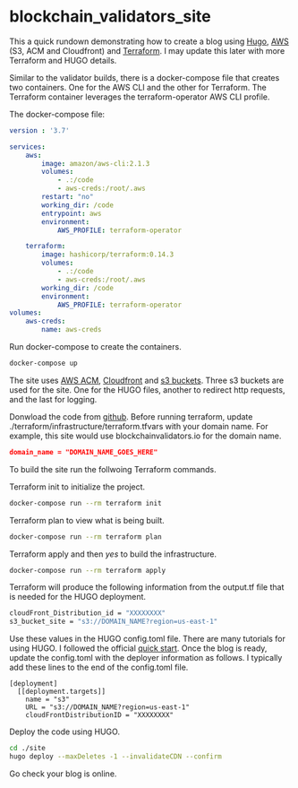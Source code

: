 # blockchain_validators_site

This a quick rundown demonstrating how to create a blog using [Hugo](https://gohugo.io/), [AWS](https://aws.amazon.com/) (S3, ACM and Cloudfront) and [Terraform](https://www.terraform.io/).  I may update this later with more Terraform and HUGO details.

Similar to the validator builds, there is a docker-compose file that creates two containers.  One for the AWS CLI and the other for Terraform.  The Terraform container leverages the terraform-operator AWS CLI profile.

The docker-compose file:

```yaml
version : '3.7'

services:
    aws:
        image: amazon/aws-cli:2.1.3
        volumes:
            - .:/code
            - aws-creds:/root/.aws
        restart: "no"
        working_dir: /code
        entrypoint: aws
        environment:
            AWS_PROFILE: terraform-operator

    terraform:
        image: hashicorp/terraform:0.14.3
        volumes:
            - .:/code
            - aws-creds:/root/.aws
        working_dir: /code
        environment:
            AWS_PROFILE: terraform-operator
volumes:
    aws-creds:
        name: aws-creds
```

Run docker-compose to create the containers.

```bash
docker-compose up
```

The site uses [AWS ACM](https://aws.amazon.com/certificate-manager/), [Cloudfront](https://aws.amazon.com/cloudfront/) and [s3 buckets](https://aws.amazon.com/s3/).  Three s3 buckets are used for the site.  One for the HUGO files, another to redirect http requests, and the last for logging.

Donwload the code from [github]().  Before running terraform, update ./terraform/infrastructure/terraform.tfvars with your domain name.  For example, this site would use blockchainvalidators.io for the domain name.

```json
domain_name = "DOMAIN_NAME_GOES_HERE"
```

To build the site run the follwoing Terraform commands.

Terraform init to initialize the project.
```bash
docker-compose run --rm terraform init
```

Terraform plan to view what is being built.
```bash
docker-compose run --rm terraform plan
```

Terraform apply and then *yes* to build the infrastructure.
```bash
docker-compose run --rm terraform apply
```

Terraform will produce the following information from the output.tf file that is needed for the HUGO deployment.

```bash
cloudFront_Distribution_id = "XXXXXXXX"
s3_bucket_site = "s3://DOMAIN_NAME?region=us-east-1"
```

Use these values in the HUGO config.toml file.  There are many tutorials for using HUGO.  I followed the official [quick start](https://gohugo.io/getting-started/quick-start/).  Once the blog is ready, update the config.toml with the deployer information as follows.  I typically add these lines to the end of the config.toml file.

```
[deployment]
  [[deployment.targets]]
    name = "s3"
    URL = "s3://DOMAIN_NAME?region=us-east-1"
    cloudFrontDistributionID = "XXXXXXXX"
```


Deploy the code using HUGO.

```bash
cd ./site
hugo deploy --maxDeletes -1 --invalidateCDN --confirm
```

Go check your blog is online.